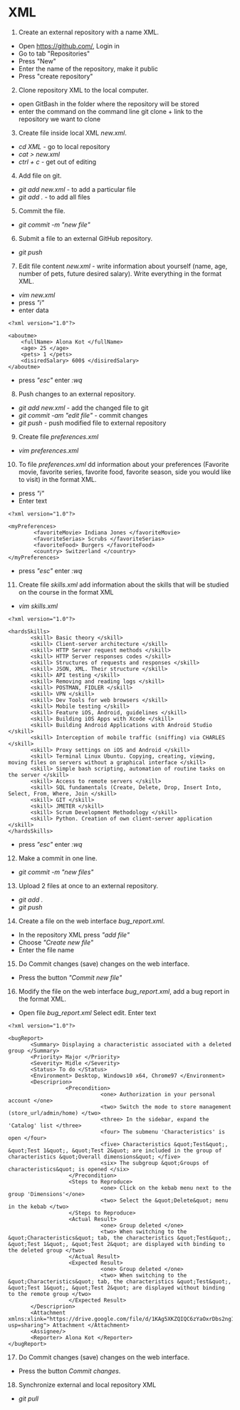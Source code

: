 # XML

1. Create an external repository with a name XML.
+ Open https://github.com/, Login in
+ Go to tab "Repositories"
+ Press "New"
+ Enter the name of the repository, make it public
+ Press "create repository"

 2. Clone repository XML to the local computer.
+ open GitBash in the folder where the repository will be stored
+ enter the command on the command line git clone + link to the repository we want to clone
 3. Create file inside local XML _new.xml_.
+ _cd XML_ - go to local repository
+ _cat > new.xml_
+ _ctrl + c_ - get out of editing
 4. Add file on git.
+ _git add new.xml_ - to add a particular file
+ _git add ._ - to add all files
 5. Commit the file.
+ _git commit -m "new file"_
 6. Submit a file to an external GitHub repository.
+ _git push_
 7. Edit file content _new.xml_ - write information about yourself (name, age, number of pets, future desired salary). Write everything in the format XML.
+ _vim new.xml_ 
+ press _"i"_
+ enter data
```
<?xml version="1.0"?>
	
<aboutme>
	<fullName> Alona Kot </fullName>
	<age> 25 </age>
	<pets> 1 </pets>
	<disiredSalary> 600$ </disiredSalary>
</aboutme>
```

+ press _"esc"_ enter _:wq_
 8. Push changes to an external repository.
+ _git add new.xml_ - add the changed file to git
+ _git commit -am "edit file"_ - commit changes
+ _git push_ - push modified file to external repository
 9. Create file _preferences.xml_
+ _vim preferences.xml_

 10. To file _preferences.xml_ dd information about your preferences (Favorite movie, favorite series, favorite food, favorite season, side you would like to visit) in the format XML.
+ press _"i"_
+ Enter text
```
<?xml version="1.0"?>

<myPreferences>
        <favoriteMovie> Indiana Jones </favoriteMovie>
        <favoriteSerias> Scrubs </favoriteSerias>
        <favoriteFood> Burgers </favoriteFood>
        <country> Switzerland </country>
</myPreferences>
```
+ press _"esc"_ enter _:wq_

 11. Create file _skills.xml_ add information about the skills that will be studied on the course in the format XML
 + _vim skills.xml_
 ```
 <?xml version="1.0"?>
 
 <hardsSkills>
		<skill> Basic theory </skill>
		<skill> Client-server architecture </skill>
		<skill> HTTP Server request methods </skill>
		<skill> HTTP Server responses codes </skill>
		<skill> Structures of requests and responses </skill>
		<skill> JSON, XML. Their structure </skill>
		<skill> API testing </skill>
		<skill> Removing and reading logs </skill>
		<skill> POSTMAN, FIDLER </skill>
		<skill> VPN </skill>
		<skill> Dev Tools for web browsers </skill>
		<skill> Mobile testing </skill>
		<skill> Feature iOS, Android, guidelines </skill>
		<skill> Building iOS Apps with Xcode </skill>
		<skill> Building Android Applications with Android Studio </skill>
		<skill> Interception of mobile traffic (sniffing) via CHARLES </skill>
		<skill> Proxy settings on iOS and Android </skill>
		<skill> Terminal Linux Ubuntu. Copying, creating, viewing, moving files on servers without a graphical interface </skill>
		<skill> Simple bash scripting, automation of routine tasks on the server </skill>
		<skill> Access to remote servers </skill>
		<skill> SQL fundamentals (Create, Delete, Drop, Insert Into, Select, From, Where, Join </skill>
		<skill> GIT </skill>
		<skill> JMETER </skill>
		<skill> Scrum Development Methodology </skill>
		<skill> Python. Creation of own client-server application </skill>
</hardsSkills>	
```
+ press _"esc"_ enter _:wq_
	
 12. Make a commit in one line.
+ _git commit -m "new files"_
 
 13. Upload 2 files at once to an external repository.
 + _git add ._
 + _git push_
 
 14. Create a file on the web interface _bug_report.xml_.
 + In the repository XML press _"add file"_
 + Choose _"Create new file"_
 + Enter the file name
 
 15. Do Commit changes (save) changes on the web interface.
 
 + Press the button _"Commit new file"_
 
 16. Modify the file on the web interface _bug_report.xml_, add a bug report in the format XML.
 + Open file _bug_report.xml_ Select edit. Enter text
 ```
<?xml version="1.0"?>

<bugReport>
        <Summary> Displaying a characteristic associated with a deleted group </Summary>
        <Priority> Major </Priority>
        <Severity> Midle </Severity>
        <Status> To do </Status>
        <Environment> Desktop, Windows10 x64, Chrome97 </Environment>
        <Descriprion>
                   <Precondition>
                              <one> Authorization in your personal account </one>
                              <two> Switch the mode to store management (store_url/admin/home) </two>
                              <three> In the sidebar, expand the 'Catalog' list </three>
                              <four> The submenu 'Characteristics' is open </four>
                              <five> Characteristics &quot;Test&quot;, &quot;Test 1&quot;, &quot;Test 2&quot; are included in the group of characteristics &quot;Overall dimensions&quot; </five>
                              <six> The subgroup &quot;Groups of characteristics&quot; is opened </six>
                    </Precondition>
                    <Steps to Reproduce>
                              <one> Click on the kebab menu next to the group 'Dimensions'</one>
                              <two> Select the &quot;Delete&quot; menu in the kebab </two>
                    </Steps to Reproduce>
                    <Actual Result>
                              <one> Group deleted </one>
                              <two> When switching to the &quot;Characteristics&quot; tab, the characteristics &quot;Test&quot;, &quot;Test 1&quot;, &quot;Test 2&quot; are displayed with binding to the deleted group </two>
                    </Actual Result>     
                    <Expected Result>
                              <one> Group deleted </one>
                              <two> When switching to the &quot;Characteristics&quot; tab, the characteristics &quot;Test&quot;, &quot;Test 1&quot;, &quot;Test 2&quot; are displayed without binding to the remote group </two>
                    </Expected Result>
        </Descriprion>
        <Attachment xmlns:xlink="https://drive.google.com/file/d/1KAg5XKZQIQC6zYaOxrDbs2ng1LBuOxcz/view?usp=sharing"> Attachment </Attachment>
        <Assignee/>
        <Reporter> Alona Kot </Reporter>
</bugReport> 
``` 
 17. Do Commit changes (save) changes on the web interface.
+ Press the button _Commit changes_.
 18. Synchronize external and local repository XML
+ _git pull_
